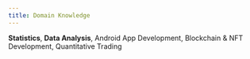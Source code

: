```yaml
---
title: Domain Knowledge
---
```


**Statistics**, **Data Analysis**, Android App Development, Blockchain & NFT Development, Quantitative Trading